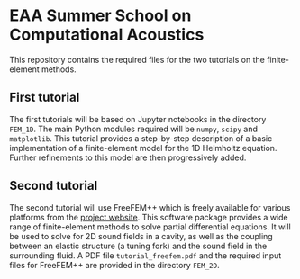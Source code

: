 # EAA Summer School on Computational Acoustics

This repository contains the required files for the two tutorials on the finite-element methods.


## First tutorial

The first tutorials will be based on Jupyter notebooks in the directory `FEM_1D`.
The main Python modules required will be `numpy`, `scipy` and `matplotlib`.
This tutorial provides a step-by-step description of a basic implementation of a finite-element model for the 1D Helmholtz equation.
Further refinements to this model are then progressively added.


## Second tutorial

The second tutorial will use FreeFEM++ which is freely available for various platforms from the [project website](https://freefem.org).
This software package provides a wide range of finite-element methods to solve partial differential equations.
It will be used to solve for 2D sound fields in a cavity, as well as the coupling between an elastic structure (a tuning fork) and the sound field in the surrounding fluid.
A PDF file `tutorial_freefem.pdf` and the required input files for FreeFEM++ are provided in the directory `FEM_2D`.
